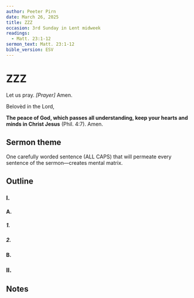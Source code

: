 ```yaml
---
author: Peeter Pirn
date: March 26, 2025
title: ZZZ
occasion: 3rd Sunday in Lent midweek
readings:
  - Matt. 23:1-12
sermon_text: Matt. 23:1-12
bible_version: ESV
---
```


# ZZZ

Let us pray. *\[Prayer]*  Amen.

Belovèd in the Lord,

**The peace of God, which passes all understanding, keep your hearts and minds in Christ Jesus** (Phil. 4:7). Amen.

## Sermon theme
One carefully worded sentence (ALL CAPS) that will permeate every sentence of the sermon—creates mental matrix.
## Outline
### I.
#### A.
##### 1.
##### 2.
#### B.
### II.
## Notes